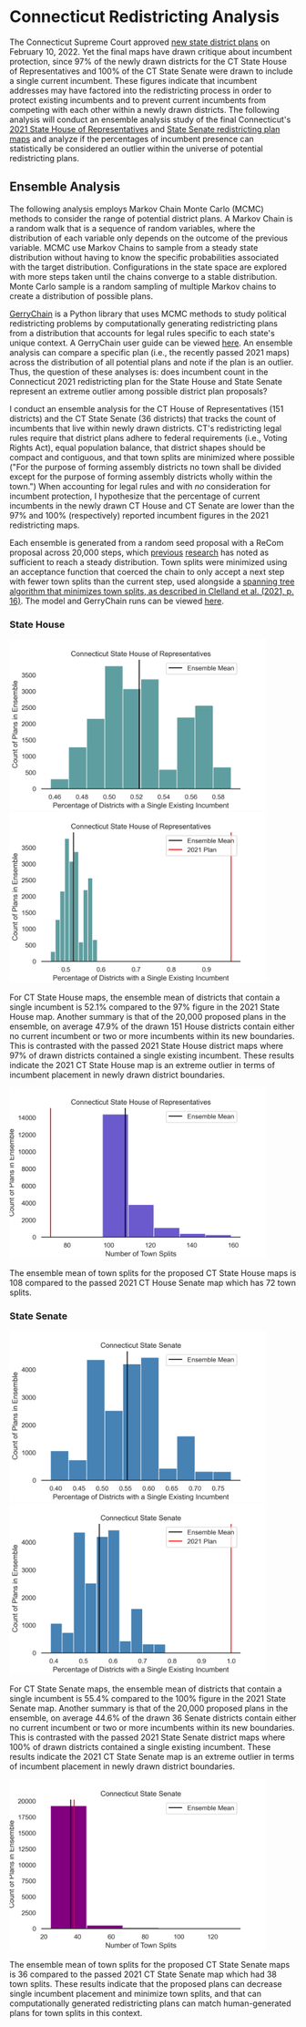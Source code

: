# Connecticut Redistricting Analysis

The Connecticut Supreme Court approved [new state district plans](https://www.cga.ct.gov/rr/taskforce.asp?TF=20210401_2021%20Redistricting%20Project) on February 10, 2022. Yet the final maps have drawn critique about incumbent protection, since 97% of the newly drawn districts for the CT State House of Representatives and 100% of the CT State Senate were drawn to include a single current incumbent. These figures indicate that incumbent addresses may have factored into the redistricting process in order to protect existing incumbents and to prevent current incumbents from competing with each other within a newly drawn districts. The following analysis will conduct an ensemble analysis study of the final Connecticut's [2021 State House of Representatives](https://www.cga.ct.gov/rr/tfs/20210401_2021%20Redistricting%20Project/NODISPLAY_data/housemaps/Map-Statewide/2021HouseFinal.pdf) and [State Senate redistricting plan maps](https://www.cga.ct.gov/rr/tfs/20210401_2021%20Redistricting%20Project/NODISPLAY_data/senatemaps/Map-Statewide/2021SenateFinal.pdf) and analyze if the percentages of incumbent presence can statistically be considered an outlier within the universe of potential redistricting plans.

## Ensemble Analysis

The following analysis employs Markov Chain Monte Carlo (MCMC) methods to consider the range of potential district plans. A Markov Chain is a random walk that is a sequence of random variables, where the distribution of each variable only depends on the outcome of the previous variable. MCMC use Markov Chains to sample from a steady state distribution without having to know the specific probabilities associated with the target distribution. Configurations in the state space are explored with more steps taken until the chains converge to a stable distribution. Monte Carlo sample is a random sampling of multiple Markov chains to create a distribution of possible plans. 

[GerryChain](https://gerrychain.readthedocs.io/en/latest/) is a Python library that uses MCMC methods to study political redistricting problems by computationally generating redistricting plans from a distribution that accounts for legal rules specific to each state's unique context. A GerryChain user guide can be viewed [here](https://uwescience.github.io/DSSG2021-redistricting-website/guide/). An ensemble analysis can compare a specific plan (i.e., the recently passed 2021 maps) across the distribution of all potential plans and note if the plan is an outlier. Thus, the question of these analyses is: does incumbent count in the Connecticut 2021 redistricting plan for the State House and State Senate represent an extreme outlier among possible district plan proposals?

I conduct an ensemble analysis for the CT House of Representatives (151 districts) and the CT State Senate (36 districts) that tracks the count of incumbents that live within newly drawn districts. CT's redistricting legal rules require that district plans adhere to federal requirements (i.e., Voting Rights Act), equal population balance, that district shapes should be compact and contiguous, and that town splits are minimized where possible ("For the purpose of forming assembly districts no town shall be divided except for the purpose of forming assembly districts wholly within the town.") When accounting for legal rules and with *no* consideration for incumbent protection, I hypothesize that the percentage of current incumbents in the newly drawn CT House and CT Senate are lower than the 97% and 100% (respectively) reported incumbent figures in the 2021 redistricting maps.

Each ensemble is generated from a random seed proposal with a ReCom proposal across 20,000 steps, which [previous](https://mggg.org/VA-report.pdf) [research](https://arxiv.org/abs/1911.05725) has noted as sufficient to reach a steady distribution. Town splits were minimized using an acceptance function that coerced the chain to only accept a next step with fewer town splits than the current step, used alongside a [spanning tree algorithm that minimizes town splits, as described in Clelland et al. (2021, p. 16)](https://link.springer.com/article/10.1007/s42001-021-00119-7). The model and GerryChain runs can be viewed [here](https://github.com/ka-chang/RedistrictingCT/blob/main/03_gerrychain_ensemble.ipynb).

### State House

<img src="./outputs/ct_house_incumbents.png" height="300"> <img src="./outputs/ct_house_incumbents_w2021.png" height="300">

For CT State House maps, the ensemble mean of districts that contain a single incumbent is 52.1% compared to the 97% figure in the 2021 State House map. Another summary is that of the 20,000 proposed plans in the ensemble, on average 47.9% of the drawn 151 House districts contain either no current incumbent or two or more incumbents within its new boundaries. This is contrasted with  the passed 2021 State House district maps where 97% of drawn districts contained a single existing incumbent. These results indicate the 2021 CT State House map is an extreme outlier in terms of incumbent placement in newly drawn district boundaries.

<img src="./outputs/ct_house_town_w2021.png" height="300">

The ensemble mean of town splits for the proposed CT State House  maps is 108 compared to the passed 2021 CT House Senate map which has 72 town splits. 

### State Senate

<img src="./outputs/ct_senate_incumbents.png" height="300"> <img src="./outputs/ct_senate_incumbents_w2021.png" height="300">

For CT State Senate maps, the ensemble mean of districts that contain a single incumbent is 55.4% compared to the 100% figure in the 2021 State Senate map. Another summary is that of the 20,000 proposed plans in the ensemble, on average 44.6% of the drawn 36 Senate districts contain either no current incumbent or two or more incumbents within its new boundaries. This is contrasted with the passed 2021 State Senate district maps where 100% of drawn districts contained a single existing incumbent. These results indicate the 2021 CT State Senate map is an extreme outlier in terms of incumbent placement in newly drawn district boundaries.

<img src="./outputs/ct_senate_town_w2021.png" height="300">

The ensemble mean of town splits for the proposed CT State Senate maps is 36 compared to the passed 2021 CT State Senate map which had 38 town splits. These results indicate that the proposed plans can decrease single incumbent placement and minimize town splits, and that can computationally generated redistricting plans can match human-generated plans for town splits in this context.

